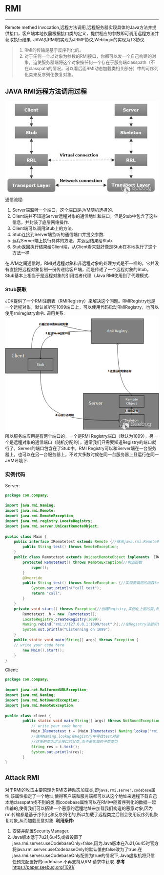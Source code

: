 # RMI
---
Remote methed Invocation,远程方法调用,远程服务器实现具体的Java方法并提供接口，客户端本地仅需根据接口类的定义，提供相应的参数即可调用远程方法并获取执行结果.
JAVA对RMI的实现为JRMP协议,Weblogic的实现为T3协议.
>1. RMI的传输是基于反序列化的。
>2. 对于任何一个以对象为参数的RMI接口，你都可以发一个自己构建的对象，迫使服务器端将这个对象按任何一个存在于服务端classpath（不在classpath的情况，可以看后面RMI动态加载类相关部分）中的可序列化类来反序列化恢复对象。

## JAVA RMI远程方法调用过程
![](1.png)
通信流程:
1. Server端监听一个端口，这个端口是JVM随机选择的.
2. Client端并不知道Server远程对象的通信地址和端口，但是Stub中包含了这些信息，并封装了底层网络操作.
3. Client端可以调用Stub上的方法.
4. Stub连接到Server端监听的通信端口并提交参数.
5. 远程Server端上执行具体的方法，并返回结果给Stub.
6. Stub返回执行结果给Client端，从Client看来就好像是Stub在本地执行了这个方法一样.

在JVM之间通信时，RMI对远程对象和非远程对象的处理方式是不一样的，它并没有直接把远程对象复制一份传递给客户端，而是传递了一个远程对象的Stub，Stub基本上相当于是远程对象的引用或者代理（Java RMI使用到了代理模式.
### Stub获取
JDK提供了一个RMI注册表（RMIRegistry）来解决这个问题。RMIRegistry也是一个远程对象，默认监听在1099端口上，可以使用代码启动RMIRegistry，也可以使用rmiregistry命令.
调用关系:
![](2.png)
所以服务端应用是有两个端口的，一个是RMI Registry端口（默认为1099），另一个是远程对象的通信端口（随机分配的），通常我们只需要知道Registry的端口就行了，Server的端口包含在了Stub中。RMI Registry可以和Server端在一台服务器上，也可以在另一台服务器上，不过大多数时候在同一台服务器上且运行在同一JVM环境下.
### 实例代码
Server:
```java
package com.company;

import java.rmi.Naming;
import java.rmi.Remote;
import java.rmi.RemoteException;
import java.rmi.registry.LocateRegistry;
import java.rmi.server.UnicastRemoteObject;

public class Main {
    public interface IRemotetest extends Remote {//继承java.rmi.Remote的接口,定义远程调用的函数,在这为test()
        public String test() throws RemoteException;
    }
    public class Remotetest extends UnicastRemoteObject implements  IRemotetest{//实现上面的接口类
        protected Remotetest() throws RemoteException{//构造函数
            super();
        }
        @Override
        public String test() throws RemoteException {//实现要调用的函数test()
            System.out.println("call test");
            return "call";
        }
    }
    private void start() throws Exception{//创建Registry,实例化上面的类,然后绑定到监听地址供客户端调用
        Remotetest  h = new  Remotetest();
        LocateRegistry.createRegistry(1099);
        Naming.rebind("rmi://127.0.0.1:1099/test",h);//在Registry注册实例化的对象绑定
        System.out.println("Listenning on 1099");
    }
    public static void main(String[] args) throws Exception {
	// write your code here
        new Main().start();
    }
}
```
Client:
```java
package com.company;

import java.net.MalformedURLException;
import java.rmi.Naming;
import java.rmi.NotBoundException;
import java.rmi.RemoteException;

public class client {
        public static void main(String[] args) throws NotBoundException, RemoteException, MalformedURLException {
            // write your code here
            Main.IRemotetest t = (Main.IRemotetest) Naming.lookup("rmi://127.0.0.1:1099/test");
            //使用Naming.lookup在Registry中寻找test对象
            //这里的类为定义接口的父类,而不是实现的子类类型
            String res = t.test();
            System.out.println(res);
        }
}
```
## Attack RMI
对于RMI的攻击主要原理为RMI支持动态加载类,即`java.rmi.server.codebase`属性,该属性指定了一个地址,使得客户端和服务端都可以从这个地址来远程下载自己本地classpath找不到的类,而codebase属性可以在RMI中随着序列化的数据一起传输的,使得我们可以搭建一个恶意的远程地址来加载我们构造的恶意对象,因为rmi传输都是基于序列化和反序列化的,所以加载了远程类之后则会使用反序列化恢复对象,从而加载恶意对象.
**利用条件:**
1. 安装并配置SecurityManager.
2. Java版本低于7u21,6u45,或者设置了java.rmi.server.useCodebaseOnly=false,因为Java版本在7u21,6u45时官方将java.rmi.server.useCodebaseOnly的默认值由false改为了true.在java.rmi.server.useCodebaseOnly配置为true的情况下,Java虚拟机将只信任预先配置好的codebase.不再支持从RMI请求中获取.
**参考**
https://paper.seebug.org/1091/